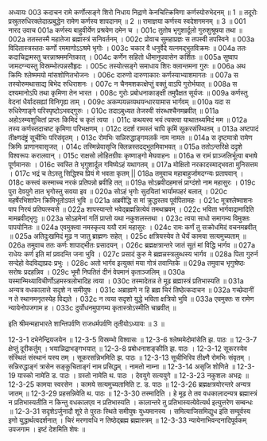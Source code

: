 अध्यायः 003
कदाचन रामे कर्णोत्सङ्गे शिरो निधाय निद्राणे केनचित्क्रिमिणा कर्णस्योरुभेदनम् ॥ 1 ॥ तदूरोः प्रस्रुतरुधिरक्लेदात्प्रबुद्धेन रामेण कर्णस्य शापदानम् ॥ 2 ॥ रामाज्ञया कर्णस्य स्वदेशगमनम् ॥ 3 ॥
001	नारद उवाच 
001a	कर्णस्य बाहुवीर्येण प्रश्रयेण दमेन च ।
001c	तुतोष भृगुशार्दूलो गुरुशुश्रूषया तथा ॥
002a	ततस्तस्मै महातेजा ब्रह्मास्त्रं सनिवर्तनम् ।
002c	प्रोवाच सुमहाप्रज्ञः स तपस्वी तपस्विने ॥
003a	विदितास्त्रस्ततः कर्णो रममाणोऽऽश्रमे भृगोः ।
003c	चकार वै धनुर्वेदे यत्नमद्भुतविक्रमः ॥
004a	ततः कदाचिद्रामस्तु चरन्नाश्रममन्तिकात् ।
004c	कर्णेन सहितो धीमानुपवासेन कर्शितः ॥
005a	सुष्वाप जामदग्न्यस्तु विस्रम्भोत्पन्नसौहृदः ।
005c	तस्योत्सङ्गे समाधाय शिरः क्लान्तमना गुरुः ॥
006a	अथ क्रिमिः श्लेष्ममयो मांसशोणितभोजनः ।
006c	दारुणो दारुणाकारः कर्णस्याभ्याशमागतः ॥
007a	स तस्योरुमथासाद्य बिभेद रुधिराशनः ।
007c	न चैनमशकत्क्षेप्तुं वक्तुं वाऽपि गुरोर्भयात् ॥
008a	स दश्यमानोऽपि तथा कृमिणा तेन भारत ।
008c	गुरोः प्रबोधनाकाङ्क्षी तमुपैक्षत सूर्यजः ॥
009a	कर्णस्तु वेदनां धैर्यादसह्यां विनिगृह्य ताम् ।
009c	अकम्पयन्नव्यथयन्धारयामास भार्गवम् ॥
010a	यदा स रुधिरेणाङ्गे परिस्पृष्टोऽभवद्गुरुः ।
010c	तदाऽबुध्यत तेजस्वी संरब्धश्चैनमब्रवीत् ॥
011a	अहोऽस्म्यशुचितां प्राप्तः किमिदं च कृतं त्वया ।
011c	कथयस्व भयं त्यक्त्वा याथातथ्यमिदं मम ॥
012a	तस्य कर्णस्तदाचष्ट कृमिणा परिभक्षणम् ।
012c	ददर्श रामस्तं चापि कृमिं सूकरसंस्थितम् ॥
013a	अष्टपादं तीक्ष्णदंष्ट्रं सूचीभिः परिसंवृतम् ।
013c	रोमभिः सन्निरुद्धाङ्गमलर्कं नाम नामतः ॥
014a	स दृष्टमात्रो रामेण क्रिमिः प्राणानवासृजत् ।
014c	तस्मिन्नेवासृजि क्लिन्नस्तदद्भुतमिवाभवत् ॥
015a	ततोऽन्तरिक्षे ददृशे विश्वरूपः करालवान् ।
015c	राक्षसो लोहितग्रीवः कृष्णाङ्गो मेघवाहनः ॥
016a	स रामं प्राञ्जलिर्भूत्वा बभाषे पूर्णमानसः ।
016c	स्वस्ति ते भृगुशार्दूल गमिष्येऽहं यथागतम् ॥
017a	मोक्षितो नरकादस्माद्भवता मुनिसत्तम ।
017c	भद्रं च तेऽस्तु सिद्धिश्च प्रियं मे भवता कृतम् ||
018a	तमुवाच महाबाहुर्जामदग्न्यः प्रतापवान् ।
018c	कस्त्वं कस्माच्च नरकं प्रतिपन्नो ब्रवीहि तत् ॥
019a	सोऽब्रवीदहमासं प्राग्दंशो नाम महासुरः ।
019c	पुरा देवयुगे तात भृगोस्तु सवया इव ॥
020a	सोऽहं भृगोः सुदयितां भार्यामपहरं बलात् ।
020c	महर्षेरभिशापेन क्रिमिभूतोऽपतं भुवि ॥
021a	अब्रवीद्धि स मां क्रुद्धस्तव पूर्वपितामहः ।
021c	मूत्रश्लेष्माशनः पाप निरयं प्रतिपत्स्यसे ॥
022a	शापस्यान्तो भवेद्ब्रह्मन्नित्येवं तमथाब्रवम् ।
022c	भविता भार्गवाद्रामादिति मामब्रवीद्भृगुः ॥
023a	सोऽहमेनां गतिं प्राप्तो यथा नकुशलस्तथा ।
023c	त्वया साधो समागम्य विमुक्तः पापयोनितः ॥
024a	एवमुक्त्वा नमस्कृत्य ययौ रामं महासुरः ।
024c	रामः कर्णं तु सक्रोधमिदं वचनमब्रवीत् ॥
025a	अतिदुःखमिदं मूढ न जातु ब्राह्मणः सहेत् ।
025c	क्षत्रियस्येव ते धैर्यं कामया सत्यमुच्यताम् ॥
026a	तमुवाच ततः कर्णः शापाद्भीतः प्रसादयन् ।
026c	ब्रह्मक्षत्रान्तरे जातं सूतं मां विद्धि भार्गव ॥
027a	राधेयः कर्ण इति मां प्रवदन्ति जना भुवि ।
027c	प्रसादं कुरु मे ब्रह्मन्नस्त्रलुब्धस्य भार्गव ॥
028a	पिता गुरुर्न सन्देहो वेदविद्याप्रदः प्रभुः ।
028c	अतो भार्गव इत्युक्तं मया गोत्रं तवान्तिके ॥
029a	तमुवाच भृगुश्रेष्ठः सरोषः प्रदहन्निव ।
029c	भूमौ निपतितं दीनं वेपमानं कृताञ्जलिम् ॥
030a	यस्मान्मिथ्याविचीर्णोऽहमस्त्रलोभादिह त्वया ।
030c	तस्मादेतन्न ते मूढ ब्रह्मास्त्रं प्रतिभास्यति ॥
031a	अन्यत्र वधकालात्ते सदृशे न समीयुषः ।
031c	अब्राह्मणे न हि ब्रह्म चिरं तिष्ठेत्कदाचन ॥
032a	गच्छेदानीं न ते स्थानमनृतस्येह विद्यते ।
032c	न त्वया सदृशो युद्धे भविता क्षत्रियो भुवि ॥
033a	एवमुक्तः स रामेण न्यायेनोपजगाम ह ।
033c	दुर्योधनमुपागम्य कृतास्त्रोऽस्मीति चाब्रवीत् ॥ 

इति श्रीमन्महाभारते शान्तिपर्वणि राजधर्मपर्वणि तृतीयोऽध्यायः ॥ 3 ॥

12-3-1 दभेनेन्द्रियजयेन ॥ 12-3-5 विस्रम्भो विश्वासः ॥ 12-3-6 श्लेष्ममेदोमांसेति झ. पाठः ॥ 12-3-7 क्षेप्तुं दूरीकर्तुम् । भयान्निद्राभङ्गभयात् ॥ 12-3-8 प्रबोधनाशङ्कीति झ. पाठः । 12-3-12 सूकरस्येव संस्थितं संस्थानं यस्य तम् । सूकरसन्निभमिति झ. पाठः ॥ 12-3-13 सूचीभिरिव तीक्ष्णै रोमभिः संवृतम् । सन्निरुद्धाङ्गं त्रासेन सङ्कुचिताङ्गं नाम प्रसिद्धम् । नामतो नाम्ना ॥ 12-3-14 असृजि शोणिते ॥ 12-3-19 यास्को नामेति ड. पाठः । ग्रस्तो नामेति थ. पाठः । देवयुगे सत्ययुगे ॥ 12-3-23 नकुशलः अभद्रः ॥ 12-3-25 कामया स्वरसेन । कामये सत्यमुच्यतामिति ट. ड. पाठः ॥ 12-3-26 ब्रह्मक्षत्रयोरन्तरे अन्यत्र जातम् ॥ 12-3-29 प्रहसन्निवेति थ. पाठः ॥ 12-3-30 तस्मादिति । हे मूढ ते तव वधकालादन्यत्र ब्रह्मास्त्रं न प्रतिभास्यतीति न किन्तु वधकालएव न प्रतिभास्यति । कालान्तरे तु प्रतिभास्यत्येवेत्यर्थ इत्युत्तरेण सम्बन्धः ॥ 12-3-31 सदृशेऽर्जुनादौ शूरे ते पुरतः स्थिते समीयुषः युध्यमानस्य । समित्याजिसमिद्युध इति सम्पूर्वस्य इणो युद्धार्थत्वदर्शनात् । चिरं मरणावधि न तिष्ठेद्ब्रह्म ब्रह्मास्त्रम् ॥ 12-3-33 न्यायेनाभिवन्दनादिपूर्वकम् उपजगाम । इष्टं देशमिति शेषः ॥
